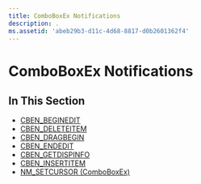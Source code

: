 ```yaml
---
title: ComboBoxEx Notifications
description: .
ms.assetid: 'abeb29b3-d11c-4d68-8817-d0b2601362f4'
---
```


# ComboBoxEx Notifications

## In This Section

-   [CBEN\_BEGINEDIT](cben-beginedit.md)
-   [CBEN\_DELETEITEM](cben-deleteitem.md)
-   [CBEN\_DRAGBEGIN](cben-dragbegin.md)
-   [CBEN\_ENDEDIT](cben-endedit.md)
-   [CBEN\_GETDISPINFO](cben-getdispinfo.md)
-   [CBEN\_INSERTITEM](cben-insertitem.md)
-   [NM\_SETCURSOR (ComboBoxEx)](nm-setcursor-comboboxex-.md)

 

 




